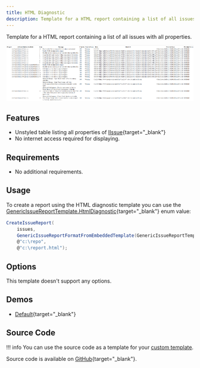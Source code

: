 ```yaml
---
title: HTML Diagnostic
description: Template for a HTML report containing a list of all issues with all properties.
---
```


Template for a HTML report containing a list of all issues with all properties.

![HTML Diagnostic](htmldiagnostic01.png "HTML Diagnostic")

## Features

* Unstyled table listing all properties of [IIssue](https://cakebuild.net/api/Cake.Issues/IIssue/){target="_blank"}
* No internet access required for displaying.

## Requirements

* No additional requirements.

## Usage

To create a report using the HTML diagnostic template you can use the
[GenericIssueReportTemplate.HtmlDiagnostic](https://cakebuild.net/api/Cake.Issues.Reporting.Generic/GenericIssueReportTemplate/4F88BD05){target="_blank"}
enum value:

```csharp
CreateIssueReport(
    issues,
    GenericIssueReportFormatFromEmbeddedTemplate(GenericIssueReportTemplate.HtmlDiagnostic),
    @"c:\repo",
    @"c:\report.html");
```

## Options

This template doesn't support any options.

## Demos

* [Default](htmldiagnostic-demo-default.html){target="_blank"}

## Source Code

!!! info
    You can use the source code as a template for your [custom template].

Source code is available on [GitHub](https://github.com/cake-contrib/Cake.Issues.Reporting.Generic/blob/develop/src/Cake.Issues.Reporting.Generic/Templates/Diagnostic.cshtml){target="_blank"}.

[custom template]: ../examples/custom-template.md
